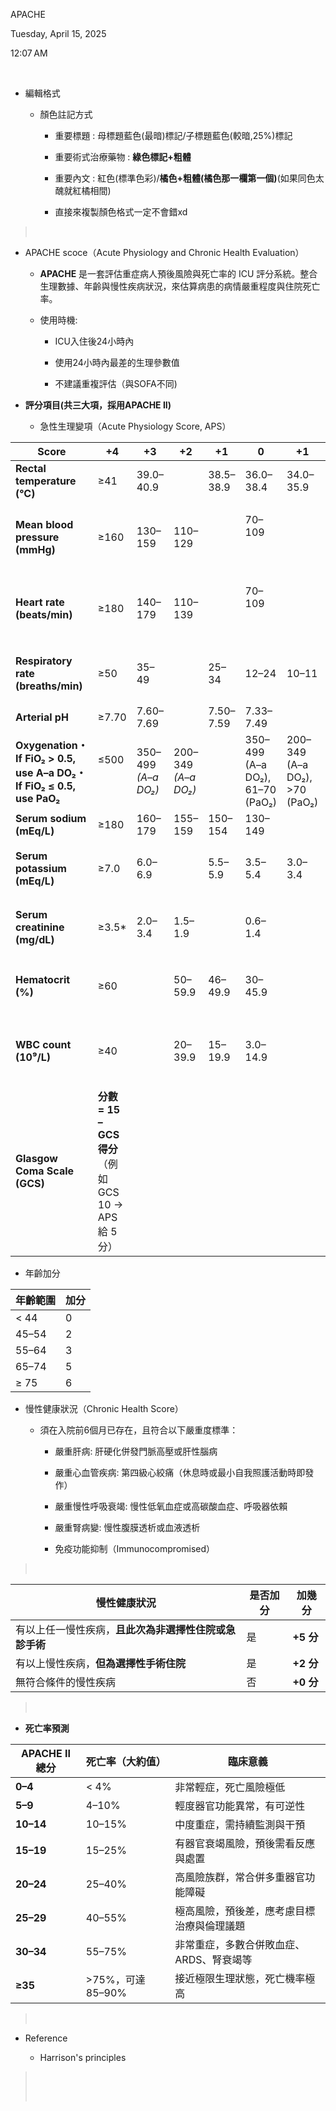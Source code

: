 APACHE

Tuesday, April 15, 2025

12:07 AM

 

- 編輯格式

  - 顏色註記方式

    - 重要標題 : 母標題藍色(最暗)標記/子標題藍色(較暗,25%)標記

    - 重要術式治療藥物 : **綠色標記+粗體**

    - 重要內文 : 紅色(標準色彩)/**橘色+粗體(橘色那一欄第一個)**(如果同色太醜就紅橘相間)

    - 直接來複製顏色格式一定不會錯xd

>  

- APACHE scoce（Acute Physiology and Chronic Health Evaluation）

  - **APACHE** 是一套評估重症病人預後風險與死亡率的 ICU 評分系統。整合生理數據、年齡與慢性疾病狀況，來估算病患的病情嚴重程度與住院死亡率。

  - 使用時機:

    - ICU入住後24小時內

    - 使用24小時內最差的生理參數值

    - 不建議重複評估（與SOFA不同)

- **評分項目(共三大項，採用APACHE II)**

  - 急性生理變項（Acute Physiology Score, APS）

<table>
<colgroup>
<col style="width: 19%" />
<col style="width: 8%" />
<col style="width: 8%" />
<col style="width: 7%" />
<col style="width: 8%" />
<col style="width: 9%" />
<col style="width: 9%" />
<col style="width: 8%" />
<col style="width: 9%" />
<col style="width: 9%" />
</colgroup>
<thead>
<tr class="header">
<th><strong>Score</strong></th>
<th><strong>+4</strong></th>
<th><strong>+3</strong></th>
<th><strong>+2</strong></th>
<th><strong>+1</strong></th>
<th><strong>0</strong></th>
<th><strong>+1</strong></th>
<th><strong>+2</strong></th>
<th><strong>+3</strong></th>
<th><strong>+4</strong></th>
</tr>
</thead>
<tbody>
<tr class="odd">
<td><strong>Rectal temperature (°C)</strong></td>
<td>≥41</td>
<td>39.0–40.9</td>
<td> </td>
<td>38.5–38.9</td>
<td>36.0–38.4</td>
<td>34.0–35.9</td>
<td>32.0–33.9</td>
<td>30.0–31.9</td>
<td>≤29.9</td>
</tr>
<tr class="even">
<td><strong>Mean blood pressure (mmHg)</strong></td>
<td>≥160</td>
<td>130–159</td>
<td>110–129</td>
<td> </td>
<td><p>70–109</p>
<p> </p></td>
<td> </td>
<td><p>50–69</p>
<p> </p></td>
<td> </td>
<td><p>≤49</p>
<p> </p></td>
</tr>
<tr class="odd">
<td><strong>Heart rate (beats/min)</strong></td>
<td>≥180</td>
<td>140–179</td>
<td>110–139</td>
<td> </td>
<td><p>70–109</p>
<p> </p></td>
<td> </td>
<td>55–69</td>
<td>40–54</td>
<td>≤39</td>
</tr>
<tr class="even">
<td><strong>Respiratory rate (breaths/min)</strong></td>
<td>≥50</td>
<td>35–49</td>
<td> </td>
<td>25–34</td>
<td>12–24</td>
<td>10–11</td>
<td>6–9</td>
<td> </td>
<td><p>≤5</p>
<p> </p></td>
</tr>
<tr class="odd">
<td><strong>Arterial pH</strong></td>
<td>≥7.70</td>
<td>7.60–7.69</td>
<td> </td>
<td>7.50–7.59</td>
<td>7.33–7.49</td>
<td> </td>
<td>7.25–7.32</td>
<td>7.15–7.24</td>
<td>&lt;7.15</td>
</tr>
<tr class="even">
<td><strong>Oxygenation・If FiO₂ &gt; 0.5, use A–a DO₂・If FiO₂ ≤ 0.5, use PaO₂</strong></td>
<td><p>≤500</p>
<p> </p></td>
<td>350–499 <em>(A–a DO₂)</em></td>
<td>200–349 <em>(A–a DO₂)</em></td>
<td> </td>
<td>350–499 (A–a DO₂), 61–70 (PaO₂)</td>
<td>200–349 (A–a DO₂), &gt;70 (PaO₂)</td>
<td> </td>
<td>&lt;200 (A–a DO₂), 55–60 (PaO₂)</td>
<td>&lt;55 (PaO₂)</td>
</tr>
<tr class="odd">
<td><strong>Serum sodium (mEq/L)</strong></td>
<td>≥180</td>
<td>160–179</td>
<td>155–159</td>
<td>150–154</td>
<td>130–149</td>
<td> </td>
<td>120–129</td>
<td>111–119</td>
<td>≤110</td>
</tr>
<tr class="even">
<td><strong>Serum potassium (mEq/L)</strong></td>
<td>≥7.0</td>
<td>6.0–6.9</td>
<td> </td>
<td>5.5–5.9</td>
<td>3.5–5.4</td>
<td>3.0–3.4</td>
<td>2.5–2.9</td>
<td> </td>
<td><p>&lt;2.5</p>
<p> </p></td>
</tr>
<tr class="odd">
<td><strong>Serum creatinine (mg/dL)</strong></td>
<td>≥3.5*</td>
<td>2.0–3.4</td>
<td>1.5–1.9</td>
<td> </td>
<td>0.6–1.4</td>
<td> </td>
<td><p>&lt;0.6</p>
<p> </p></td>
<td> </td>
<td> </td>
</tr>
<tr class="even">
<td><strong>Hematocrit (%)</strong></td>
<td>≥60</td>
<td> </td>
<td>50–59.9</td>
<td>46–49.9</td>
<td>30–45.9</td>
<td> </td>
<td>20–29.9</td>
<td> </td>
<td><p>&lt;20</p>
<p> </p></td>
</tr>
<tr class="odd">
<td><strong>WBC count (10⁹/L)</strong></td>
<td>≥40</td>
<td> </td>
<td>20–39.9</td>
<td>15–19.9</td>
<td>3.0–14.9</td>
<td> </td>
<td><p>1.0–2.9</p>
<p> </p></td>
<td> </td>
<td><p>&lt;1.0</p>
<p> </p></td>
</tr>
<tr class="even">
<td><strong>Glasgow Coma Scale (GCS)</strong></td>
<td><strong>分數 = 15 – GCS 得分</strong>（例如 GCS 10 → APS 給 5 分）</td>
<td> </td>
<td> </td>
<td> </td>
<td> </td>
<td> </td>
<td> </td>
<td> </td>
<td> </td>
</tr>
</tbody>
</table>

- 年齡加分

| **年齡範圍** | **加分** |
|--------------|----------|
| \< 44        | 0        |
| 45–54        | 2        |
| 55–64        | 3        |
| 65–74        | 5        |
| ≥ 75         | 6        |

- 慢性健康狀況（Chronic Health Score）

  - 須在入院前6個月已存在，且符合以下嚴重度標準：

    - 嚴重肝病: 肝硬化併發門脈高壓或肝性腦病

    - 嚴重心血管疾病: 第四級心絞痛（休息時或最小自我照護活動時即發作）

    - 嚴重慢性呼吸衰竭: 慢性低氧血症或高碳酸血症、呼吸器依賴

    - 嚴重腎病變: 慢性腹膜透析或血液透析

    - 免疫功能抑制（Immunocompromised）

>  

| **慢性健康狀況**                                       | **是否加分** | **加幾分** |
|--------------------------------------------------------|--------------|------------|
| 有以上任一慢性疾病，**且此次為非選擇性住院或急診手術** | 是           | **+5 分**  |
| 有以上慢性疾病，**但為選擇性手術住院**                 | 是           | **+2 分**  |
| 無符合條件的慢性疾病                                   | 否           | **+0 分**  |

>  

- **死亡率預測**

| **APACHE II 總分** | **死亡率（大約值）** | **臨床意義**                               |
|--------------------|----------------------|--------------------------------------------|
| **0–4**            | \< 4%                | 非常輕症，死亡風險極低                     |
| **5–9**            | 4–10%                | 輕度器官功能異常，有可逆性                 |
| **10–14**          | 10–15%               | 中度重症，需持續監測與干預                 |
| **15–19**          | 15–25%               | 有器官衰竭風險，預後需看反應與處置         |
| **20–24**          | 25–40%               | 高風險族群，常合併多重器官功能障礙         |
| **25–29**          | 40–55%               | 極高風險，預後差，應考慮目標治療與倫理議題 |
| **30–34**          | 55–75%               | 非常重症，多數合併敗血症、ARDS、腎衰竭等   |
| **≥35**            | \>75%，可達 85–90%   | 接近極限生理狀態，死亡機率極高             |

>  

- Reference

  - Harrison's principles

>  
>
>  
